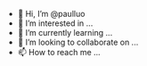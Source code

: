 - 👋 Hi, I’m @paulluo
- 👀 I’m interested in ...
- 🌱 I’m currently learning ...
- 💞️ I’m looking to collaborate on ...
- 📫 How to reach me ...

<!---
paulluo/paulluo is a ✨ special ✨ repository because its `README.md` (this file) appears on your GitHub profile.
You can click the Preview link to take a look at your changes.
--->
